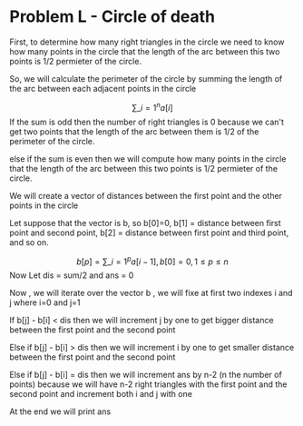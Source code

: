 # Problem L - Circle of death

First, to determine how many right triangles in the circle we need to know how many points in the circle that the length of the arc between this two points is 1/2 permieter of the circle.

So, we will calculate the perimeter of the circle by summing the length of the arc between each adjacent points in the circle

$$\sum\_{i=1}^{n} a[i]$$
If the sum is odd then the number of right triangles is 0 because we can't get two points that the length of the arc between them is 1/2 of the perimeter of the circle.

else if the sum is even then we will compute how many points in the circle that the length of the arc between this two points is 1/2 permieter of the circle.

We will create a vector of distances between the first point and the other points in the circle

Let suppose that the vector is b, so b[0]=0, b[1] = distance between first point and second point, b[2] = distance between first point and third point, and so on.

$$b[p] = \sum\_{i=1}^{p} a[i-1] ,b[0]=0,1\leq p \leq n$$
Now Let dis = sum/2 and ans = 0

Now , we will iterate over the vector b , we will fixe at first two indexes i and j where i=0 and j=1

If b[j] - b[i] < dis then we will increment j by one to get bigger distance between the first point and the second point

Else if b[j] - b[i] > dis then we will increment i by one to get smaller distance between the first point and the second point

Else if b[j] - b[i] = dis then we will increment ans by n-2 (n the number of points) because we will have n-2 right triangles with the first point and the second point and increment both i and j with one

At the end we will print ans
